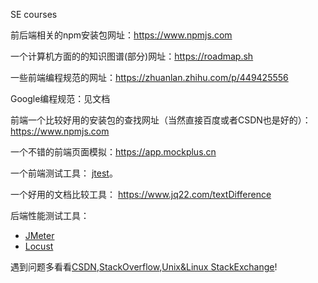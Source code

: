 SE courses

前后端相关的npm安装包网址：https://www.npmjs.com 

一个计算机方面的的知识图谱(部分)网址：https://roadmap.sh 

一些前端编程规范的网址：https://zhuanlan.zhihu.com/p/449425556

Google编程规范：见文档

前端一个比较好用的安装包的查找网址（当然直接百度或者CSDN也是好的）：https://www.npmjs.com

一个不错的前端页面模拟：https://app.mockplus.cn

一个前端测试工具： [jtest](https://www.jestjs.cn)。

一个好用的文档比较工具： https://www.jq22.com/textDifference

后端性能测试工具：
- [JMeter](www.jmeter.com.cn/)
- [Locust](https://locust.io/)

遇到问题多看看[CSDN](https://www.csdn.net/),[StackOverflow](https://stackoverflow.com/),[Unix&Linux StackExchange](https://unix.stackexchange.com/)!
